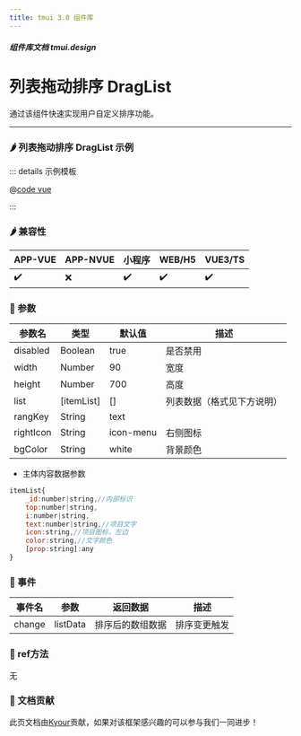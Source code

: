 ```yaml
---
title: tmui 3.0 组件库
---
```


<dirtoc></dirtoc>

##### 组件库文档 tmui.design

# 列表拖动排序 DragList
通过该组件快速实现用户自定义排序功能。

---

### :hot_pepper: 列表拖动排序 DragList 示例

<webview url="https://tmui.design/h5/#/pages/fankui/darglist"></webview>

::: details 示例模板

@[code vue](pages/fankui/darglist.nvue)

:::

### :hot_pepper: 兼容性

| APP-VUE            | APP-NVUE           | 小程序                | WEB/H5             | VUE3/TS            |
|--------------------|--------------------|--------------------|--------------------|--------------------|
| :heavy_check_mark: | :x: | :heavy_check_mark: | :heavy_check_mark: | :heavy_check_mark: |

### :seedling: 参数

| 参数名       | 类型         | 默认值       | 描述            |
|-----------|------------|-----------|---------------|
| disabled  | Boolean    | true      | 是否禁用          |
| width     | Number     | 90        | 宽度            |
| height    | Number     | 700       | 高度            |
| list      | [itemList] | []        | 列表数据（格式见下方说明） |
| rangKey   | String     | text      |               |
| rightIcon | String     | icon-menu | 右侧图标          |
| bgColor   | String     | white     | 背景颜色          |


- 主体内容数据参数
```javascript
itemList{
    _id:number|string,//内部标识
    top:number|string,
    i:number|string,
    text:number|string,//项目文字
    icon:string,//项目图标，左边
    color:string,//文字颜色
    [prop:string]:any
}
```

### :rose: 事件
| 事件名    | 参数       | 返回数据     | 描述     |
|--------|----------|----------|--------|
| change | listData | 排序后的数组数据 | 排序变更触发 |

### :green_salad: ref方法
无

### :couplekiss: 文档贡献
此页文档由[Kyour](https://github.com/kyour-cn)贡献，如果对该框架感兴趣的可以参与我们一同进步！
